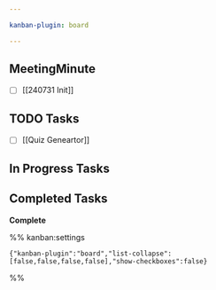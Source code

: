```yaml
---

kanban-plugin: board

---
```


## MeetingMinute

- [ ] [[240731 Init]]


## TODO Tasks

- [ ] [[Quiz Geneartor]]


## In Progress Tasks



## Completed Tasks

**Complete**




%% kanban:settings
```
{"kanban-plugin":"board","list-collapse":[false,false,false,false],"show-checkboxes":false}
```
%%